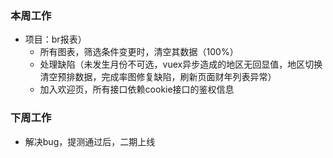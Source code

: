 ### 本周工作
* 项目：br报表）
   * 所有图表，筛选条件变更时，清空其数据（100%）
   * 处理缺陷（未发生月份不可选，vuex异步造成的地区无回显值，地区切换清空预排数据，完成率图修复缺陷，刷新页面财年列表异常）
   * 加入欢迎页，所有接口依赖cookie接口的鉴权信息
### 下周工作
* 解决bug，提测通过后，二期上线









